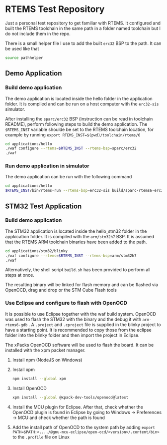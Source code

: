 # RTEMS Test Repository

Just a personal test repository to get familiar with RTEMS.
It configured and built the RTEMS toolchain in the same path in
a folder named toolchain but I do not include them in the repo. 

There is a small helper file I use to add the built `erc32` BSP
to the path. It can be used like that

```sh
source pathhelper
```

## Demo Application

### Build demo application

The demo application is located inside the hello folder in the application folder.
It is compiled and can be run on a host computer with the `erc32-sis` simulator.

After installing the `sparc/erc32` BSP (instruction can be read in toolchain README), perform following steps to build the demo application.
The `$RTEMS_INST` variable shoulde be set to the RTEMS toolchain location, for example by running `export RTEMS_INST=$(pwd)/toolchain/rtems/6`

```sh
cd applications/hello
./waf configure --rtems=$RTEMS_INST --rtems-bsp=sparc/erc32
./waf
```

### Run demo application in simulator

The demo application can be run with the following command

```sh
cd applications/hello
$RTEMS_INST/bin/rtems-run --rtems-bsp=erc32-sis build/sparc-rtems6-erc32/hello.exe
```

## STM32 Test Application

### Build demo application

The STM32 application is located inside the hello_stm32 folder in the appkication folder. It is compiled with the `arm/stm32h7` BSP.
It is assumed that the RTEMS ARM toolchain binaries have been added to the path.

```sh
cd applications/stm32/blinky
./waf configure --rtems=$RTEMS_INST --rtems-bsp=arm/stm32h7
./waf
```

Alternatively, the shell script `build.sh` has been provided to perform all steps at once. 

The resulting binary will be linked for flash memory and can be flashed via OpenOCD, drag and drop or the STM Cube Flash tools

### Use Eclipse and configure to flash with OpenOCD

It is possible to use Eclipse together with the waf build system. OpenOCD was used to flash the STM32 with the binary and the debug it with `arm-rtems6-gdb` .
A `.project` and `.cproject` file is supplied in the blinky project to have a starting point. It is recommended to copy those from the eclipse folder into the blinky folder and then import the project in Eclipse.

The xPacks OpenOCD software will be used to flash the board. It can be installed with the xpm packet manager.

1. Install npm (NodeJS on Windows)
2. Install xpm
    ```sh
    npm install --global xpm
    ```

3. Install OpenOCD
    ```sh
    xpm install --global @xpack-dev-tools/openocd@latest
    ```
    
4. Install the MCU plugin for Eclipse. After that, check whether the OpenOCD plugin is found in Eclipse by going to Windows &rarr; Preferences &rarr; MCU and check whether the path is found

5. Add the install path of OpenOCD to the system path by adding `export PATH=$PATH:<..../@gnu-mcu-eclipse/open-ocd/<version>/.content/bin>` to the `.profile` file on Linux
